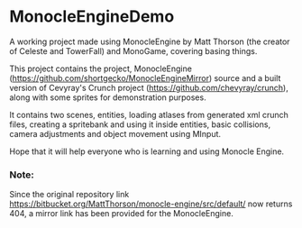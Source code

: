 # MonocleEngineDemo
A working project made using MonocleEngine by Matt Thorson (the creator of Celeste and TowerFall) and MonoGame, covering basing things.

This project contains the project, MonocleEngine (https://github.com/shortgecko/MonocleEngineMirror) source and a built version of Cevyray's Crunch project (https://github.com/chevyray/crunch), along with some sprites for demonstration purposes.

It contains two scenes, entities, loading atlases from generated xml crunch files, creating a spritebank and using it inside entities, basic collisions, camera adjustments and object movement using MInput.

Hope that it will help everyone who is learning and using Monocle Engine.

### Note:
Since the original repository link https://bitbucket.org/MattThorson/monocle-engine/src/default/ now returns 404, a mirror link has been provided for the MonocleEngine.
